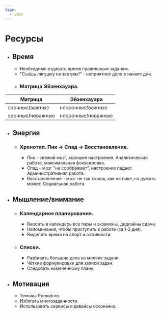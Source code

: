 ```yaml
---
tags:
  - itmo
---
```


# **Ресурсы**
- ## Время
	- Необходимо отдавать время правильным задачам. 
	- "Съешь лягушку на завтрак!" - неприятное дело в начале дня. 
	- ### Матрица Эйзенхауэра. 

| Матрица          | Эйзенхауэра        |
| ---------------- | ------------------ |
| срочные/важные   | несрочные/важные   |
| срочные/неважные | несрочные/неважные |

- ## Энергия
	- ### Хронотип. Пик -> Спад -> Восстановление. 
		- Пик - свежий мозг, хорошее настроение. Аналитическая работа, максимальная фокусировка. 
		- Спад - мозг "не соображает", настроение падает. Административная работа. 
		- Восстановление - мозг не так хорош, как на пике, но думать может. Социальная работа
- ## Мышление/внимание
	- ### Календарное планирование. 
		- Вносить в календарь все пары и экзамены, дедлайны сдачи. 
		- Напоминания, чтобы приступить к работе (за 1-2 дня). 
		- Выделять время на спорт и активности. 
	- ### Списки. 
		- Разбивать большие дела на мелкие задачи. 
		- Чёткие формулировки для записи задач. 
		- Следовать намеченному плану. 
- ## Мотивация
	- Техника Pomodoro. 
	- Избегать многозадачности. 
	- Использовать сервисы и девайсы осознанно. 
